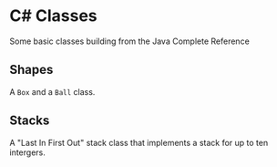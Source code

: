 # C# Classes

Some basic classes building from the Java Complete Reference

## Shapes

A `Box` and a `Ball` class.

## Stacks

A "Last In First Out" stack class that implements a stack for up to ten intergers.
